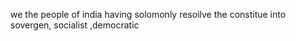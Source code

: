 we the people of india having solomonly resoilve the constitue into <br>sovergen, socialist ,democratic
